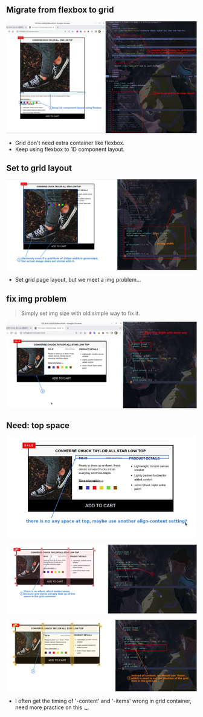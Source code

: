 ## **Migrate from flexbox to grid**

![Alt prepare](pic/01.jpg)

- Grid don't need extra container like flexbox.
- Keep using flexbox to 1D component layout.

## **Set to grid layout**

![Alt set grid and img problem](pic/02.jpg)

- Set grid page layout, but we meet a img problem...

## **fix img problem**

> Simply set img size with old simple way to fix it.

![Alt set img width with basic way](pic/03.jpg)

## **Need: top space**

![Alt need: top space](pic/04.jpg)

![Alt align-content](pic/05.jpg)

![Alt align-items](pic/06.jpg)

- I often get the timing of '-content' and '-items' wrong in grid container, need more practice on this .\_.
